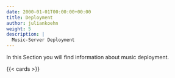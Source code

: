 ```yaml
---
date: 2000-01-01T00:00:00+00:00
title: Deployment
author: juliankoehn
weight: 5
description: |
  Music-Server Deployment
---
```


In this Section you will find information about music deployment.

{{< cards >}}
